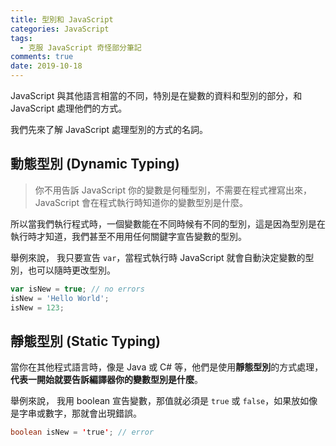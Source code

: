 ```yaml
---
title: 型別和 JavaScript
categories: JavaScript
tags:
  - 克服 JavaScript 奇怪部分筆記
comments: true
date: 2019-10-18
---
```

JavaScript 與其他語言相當的不同，特別是在變數的資料和型別的部分，和 JavaScript 處理他們的方式。

我們先來了解 JavaScript 處理型別的方式的名詞。

## 動態型別 (Dynamic Typing)
> 你不用告訴 JavaScript 你的變數是何種型別，不需要在程式裡寫出來，JavaScript 會在程式執行時知道你的變數型別是什麼。

所以當我們執行程式時，一個變數能在不同時候有不同的型別，這是因為型別是在執行時才知道，我們甚至不用用任何關鍵字宣告變數的型別。

舉例來說，
我只要宣告 `var`，當程式執行時 JavaScript 就會自動決定變數的型別，也可以隨時更改型別。

``` JavaScript
var isNew = true; // no errors
isNew = 'Hello World';
isNew = 123;
```

## 靜態型別 (Static Typing)
當你在其他程式語言時，像是 Java 或 C# 等，他們是使用**靜態型別**的方式處理，**代表一開始就要告訴編譯器你的變數型別是什麼**。

舉例來說，
我用 boolean 宣告變數，那值就必須是 `true` 或 `false`，如果放如像是字串或數字，那就會出現錯誤。

``` Java
boolean isNew = 'true'; // error 
```